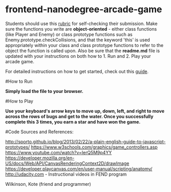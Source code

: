 frontend-nanodegree-arcade-game
===============================

Students should use this [rubric](https://review.udacity.com/#!/projects/2696458597/rubric) for self-checking their submission. Make sure the functions you write are **object-oriented** - either class functions (like Player and Enemy) or class prototype functions such as Enemy.prototype.checkCollisions, and that the keyword 'this' is used appropriately within your class and class prototype functions to refer to the object the function is called upon. Also be sure that the **readme.md** file is updated with your instructions on both how to 1. Run and 2. Play your arcade game.

For detailed instructions on how to get started, check out this [guide](https://docs.google.com/document/d/1v01aScPjSWCCWQLIpFqvg3-vXLH2e8_SZQKC8jNO0Dc/pub?embedded=true).

#How to Run

**Simply load the file to your browser.**

#How to Play

**Use your keyboard's arrow keys to move up, down, left, and right to move across the rows of bugs and get to the water.
Once you successfully complete this 3 times, you earn a star and have won the game.**

#Code Sources and References:

http://sporto.github.io/blog/2013/02/22/a-plain-english-guide-to-javascript-prototypes/
https://www.w3schools.com/graphics/game_controllers.asp
https://www.youtube.com/watch?v=IerQ5M9p4YY
https://developer.mozilla.org/en-US/docs/Web/API/CanvasRenderingContext2D/drawImage
https://developer.playcanvas.com/en/user-manual/scripting/anatomy/
http://udacity.com - Instructional videos in FEND program

Wilkinson, Kote (friend and programmer)


